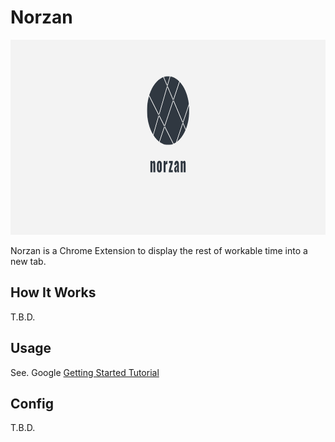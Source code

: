 # Norzan

<p align="center">
  <img src="icon.png" alt="icon" width="820" height="312">
</p>

Norzan is a Chrome Extension to display the rest of workable time into a new tab.

## How It Works

T.B.D.

## Usage

See. Google [Getting Started Tutorial](https://developer.chrome.com/extensions/getstarted)

## Config

T.B.D.
